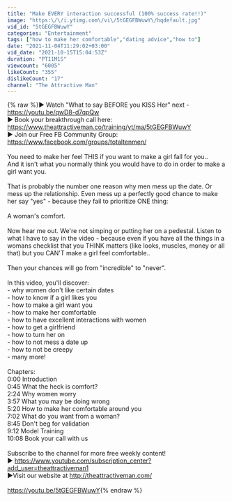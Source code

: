```yaml
---
title: "Make EVERY interaction successful (100% success rate!!)"
image: "https:\/\/i.ytimg.com\/vi\/5tGEGFBWuwY\/hqdefault.jpg"
vid_id: "5tGEGFBWuwY"
categories: "Entertainment"
tags: ["how to make her comfortable","dating advice","how to"]
date: "2021-11-04T11:29:02+03:00"
vid_date: "2021-10-15T15:04:53Z"
duration: "PT11M1S"
viewcount: "6005"
likeCount: "355"
dislikeCount: "17"
channel: "The Attractive Man"
---
```

{% raw %}► Watch &quot;What to say BEFORE you KISS Her&quot; next - <a rel="nofollow" target="blank" href="https://youtu.be/qwD8-d7qpQw">https://youtu.be/qwD8-d7qpQw</a><br />► Book your breakthrough call here: <a rel="nofollow" target="blank" href="https://www.theattractiveman.co/training/yt/ma/5tGEGFBWuwY">https://www.theattractiveman.co/training/yt/ma/5tGEGFBWuwY</a><br />► Join our Free FB Community Group: <a rel="nofollow" target="blank" href="https://www.facebook.com/groups/totaltenmen/">https://www.facebook.com/groups/totaltenmen/</a><br /><br />You need to make her feel THIS if you want to make a girl fall for you..<br />And it isn't what you normally think you would have to do in order to make a girl want you.<br /><br />That is probably the number one reason why men mess up the date. Or mess up the relationship. Even mess up a perfectly good chance to make her say &quot;yes&quot; - because they fail to prioritize ONE thing:<br /><br />A woman's comfort.<br /><br />Now hear me out. We're not simping or putting her on a pedestal. Listen to what I have to say in the video - because even if you have all the things in a womans checklist that you THINK matters (like looks, muscles, money or all that) but you CAN'T make a girl feel comfortable..<br /><br />Then your chances will go from &quot;incredible&quot; to &quot;never&quot;.<br /><br />In this video, you'll discover:<br />- why women don't like certain dates<br />- how to know if a girl likes you<br />- how to make a girl want you<br />- how to make her comfortable<br />- how to have excellent interactions with women<br />- how to get a girlfriend<br />- how to turn her on<br />- how to not mess a date up<br />- how to not be creepy<br />- many more!<br /><br />Chapters:<br />0:00 Introduction<br />0:45 What the heck is comfort?<br />2:24 Why women worry<br />3:57 What you may be doing wrong<br />5:20 How to make her comfortable around you<br />7:02 What do you want from a woman?<br />8:45 Don't beg for validation<br />9:12 Model Training<br />10:08 Book your call with us<br /><br />Subscribe to the channel for more free weekly content!<br />► <a rel="nofollow" target="blank" href="https://www.youtube.com/subscription_center?add_user=theattractiveman1">https://www.youtube.com/subscription_center?add_user=theattractiveman1</a><br />►Visit our website at <a rel="nofollow" target="blank" href="http://theattractiveman.com/">http://theattractiveman.com/</a><br /><br /><a rel="nofollow" target="blank" href="https://youtu.be/5tGEGFBWuwY">https://youtu.be/5tGEGFBWuwY</a>{% endraw %}
